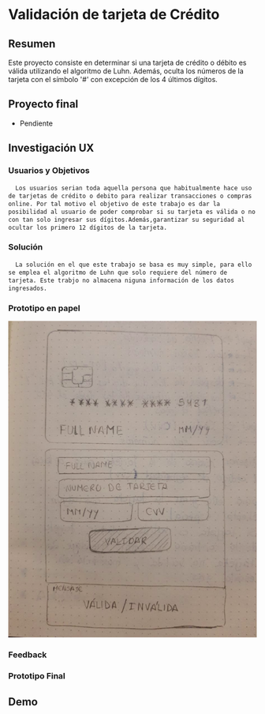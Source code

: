 # Validación de tarjeta de Crédito

## Resumen
Este proyecto consiste en determinar si una tarjeta de crédito o débito es válida utilizando el algoritmo de Luhn. Además, oculta los números de la tarjeta con el símbolo '#' con excepción de los 4 últimos dígitos.

## Proyecto final
- Pendiente

## Investigación UX
### Usuarios y  Objetivos
      Los usuarios serian toda aquella persona que habitualmente hace uso de tarjetas de crédito o debito para realizar transacciones o compras online. Por tal motivo el objetivo de este trabajo es dar la posibilidad al usuario de poder comprobar si su tarjeta es válida o no con tan solo ingresar sus dígitos.Además,garantizar su seguridad al  ocultar los primero 12 dígitos de la tarjeta.

### Solución
      La solución en el que este trabajo se basa es muy simple, para ello se emplea el algoritmo de Luhn que solo requiere del número de tarjeta. Este trabjo no almacena niguna información de los datos ingresados.
### Prototipo en papel
![](/img/prototipo.png)
### Feedback
### Prototipo Final


## Demo
<!-- - HLena.github.io/CardValidation/index.html -->
